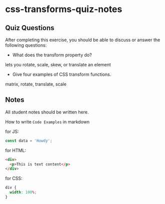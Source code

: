 # css-transforms-quiz-notes

## Quiz Questions

After completing this exercise, you should be able to discuss or answer the following questions:

- What does the transform property do?

lets you rotate, scale, skew, or translate an element

- Give four examples of CSS transform functions.

matrix, rotate, translate, scale

## Notes

All student notes should be written here.

How to write `Code Examples` in markdown

for JS:

```javascript
const data = 'Howdy';
```

for HTML:

```html
<div>
  <p>This is text content</p>
</div>
```

for CSS:

```css
div {
  width: 100%;
}
```
